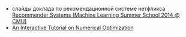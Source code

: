 * слайды доклада по рекомендационной системе нетфликса
[Recommender Systems (Machine Learning Summer School 2014 @ CMU)](http://www.slideshare.net/xamat/recommender-systems-machine-learning-summer-school-2014-cmu)
* [An Interactive Tutorial on Numerical Optimization](http://www.benfrederickson.com/numerical-optimization/)
